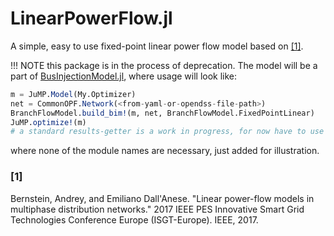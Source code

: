 # LinearPowerFlow.jl
A simple, easy to use fixed-point linear power flow model based on [[1]](@ref).

!!! NOTE this package is in the process of deprecation.
The model will be a part of [BusInjectionModel.jl](https://github.com/NLaws/BusInjectionModel.jl), where usage will look like:
```julia
m = JuMP.Model(My.Optimizer)
net = CommonOPF.Network(<from-yaml-or-opendss-file-path>)
BranchFlowModel.build_bim!(m, net, BranchFlowModel.FixedPointLinear)
JuMP.optimize!(m)
# a standard results-getter is a work in progress, for now have to use JuMP.value
```
where none of the module names are necessary, just added for illustration.


### [1]
Bernstein, Andrey, and Emiliano Dall'Anese. "Linear power-flow models in multiphase distribution networks." 2017 IEEE PES Innovative Smart Grid Technologies Conference Europe (ISGT-Europe). IEEE, 2017.

